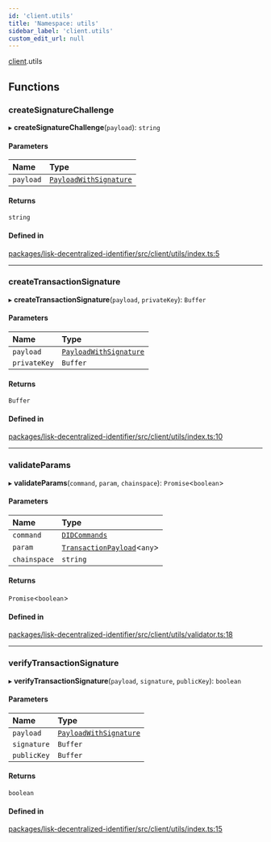 ```yaml
---
id: 'client.utils'
title: 'Namespace: utils'
sidebar_label: 'client.utils'
custom_edit_url: null
---
```


[client](client.md).utils

## Functions

### createSignatureChallenge

▸ **createSignatureChallenge**(`payload`): `string`

#### Parameters

| Name      | Type                                                         |
| :-------- | :----------------------------------------------------------- |
| `payload` | [`PayloadWithSignature`](../modules.md#payloadwithsignature) |

#### Returns

`string`

#### Defined in

[packages/lisk-decentralized-identifier/src/client/utils/index.ts:5](https://github.com/aldhosutra/lisk-did/blob/2b84b93/packages/lisk-decentralized-identifier/src/client/utils/index.ts#L5)

---

### createTransactionSignature

▸ **createTransactionSignature**(`payload`, `privateKey`): `Buffer`

#### Parameters

| Name         | Type                                                         |
| :----------- | :----------------------------------------------------------- |
| `payload`    | [`PayloadWithSignature`](../modules.md#payloadwithsignature) |
| `privateKey` | `Buffer`                                                     |

#### Returns

`Buffer`

#### Defined in

[packages/lisk-decentralized-identifier/src/client/utils/index.ts:10](https://github.com/aldhosutra/lisk-did/blob/2b84b93/packages/lisk-decentralized-identifier/src/client/utils/index.ts#L10)

---

### validateParams

▸ **validateParams**(`command`, `param`, `chainspace`): `Promise`<`boolean`\>

#### Parameters

| Name         | Type                                                                |
| :----------- | :------------------------------------------------------------------ |
| `command`    | [`DIDCommands`](../modules.md#didcommands)                          |
| `param`      | [`TransactionPayload`](../interfaces/TransactionPayload.md)<`any`\> |
| `chainspace` | `string`                                                            |

#### Returns

`Promise`<`boolean`\>

#### Defined in

[packages/lisk-decentralized-identifier/src/client/utils/validator.ts:18](https://github.com/aldhosutra/lisk-did/blob/2b84b93/packages/lisk-decentralized-identifier/src/client/utils/validator.ts#L18)

---

### verifyTransactionSignature

▸ **verifyTransactionSignature**(`payload`, `signature`, `publicKey`): `boolean`

#### Parameters

| Name        | Type                                                         |
| :---------- | :----------------------------------------------------------- |
| `payload`   | [`PayloadWithSignature`](../modules.md#payloadwithsignature) |
| `signature` | `Buffer`                                                     |
| `publicKey` | `Buffer`                                                     |

#### Returns

`boolean`

#### Defined in

[packages/lisk-decentralized-identifier/src/client/utils/index.ts:15](https://github.com/aldhosutra/lisk-did/blob/2b84b93/packages/lisk-decentralized-identifier/src/client/utils/index.ts#L15)
